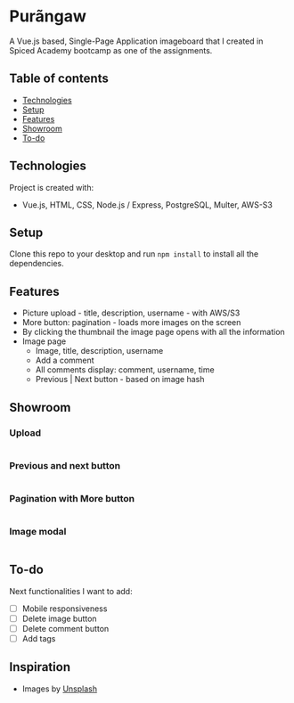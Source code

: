 # Purãngaw
A Vue.js based, Single-Page Application imageboard that I created in Spiced Academy bootcamp as one of the assignments. 

## Table of contents
* [Technologies](#technologies)
* [Setup](#setup)
* [Features](#features)
* [Showroom](#showroom)
* [To-do](#to-do)

## Technologies
Project is created with:
* Vue.js, HTML, CSS, Node.js / Express, PostgreSQL, Multer, AWS-S3

## Setup
Clone this repo to your desktop and run ```npm install``` to install all the dependencies.

## Features
* Picture upload - title, description, username - with AWS/S3
* More button: pagination - loads more images on the screen
* By clicking the thumbnail the image page opens with all the information
* Image page
  * Image, title, description, username
  * Add a comment
  * All comments display: comment, username, time
  * Previous | Next button - based on image hash

## Showroom
### Upload
![]()

### Previous and next button
![]()

### Pagination with More button
![]()

### Image modal
![]()

## To-do
Next functionalities I want to add:
- [ ] Mobile responsiveness
- [ ] Delete image button
- [ ] Delete comment button
- [ ] Add tags

## Inspiration
* Images by [Unsplash](https://unsplash.com/)
